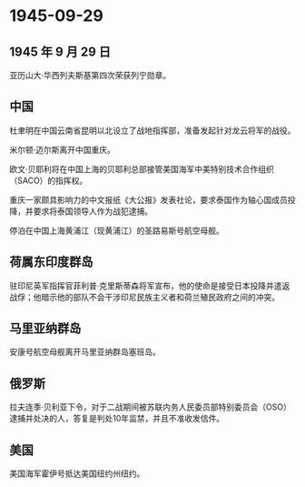 # 1945-09-29

## 1945 年 9 月 29 日

亚历山大·华西列夫斯基第四次荣获列宁勋章。

## 中国

杜聿明在中国云南省昆明以北设立了战地指挥部，准备发起针对龙云将军的战役。

米尔顿·迈尔斯离开中国重庆。

欧文·贝耶利将在中国上海的贝耶利总部接管美国海军中美特别技术合作组织（SACO）的指挥权。

重庆一家颇具影响力的中文报纸《大公报》发表社论，要求泰国作为轴心国成员投降，并要求将泰国领导人作为战犯逮捕。

停泊在中国上海黄浦江（现黄浦江）的圣路易斯号航空母舰。

## 荷属东印度群岛

驻印尼英军指挥官菲利普·克里斯蒂森将军宣布，他的使命是接受日本投降并遣返战俘；他暗示他的部队不会干涉印尼民族主义者和荷兰殖民政府之间的冲突。

## 马里亚纳群岛

安康号航空母舰离开马里亚纳群岛塞班岛。

## 俄罗斯

拉夫连季·贝利亚下令，对于二战期间被苏联内务人民委员部特别委员会（OSO）逮捕并处决的人，答复是判处10年监禁，并且不准收发信件。

## 美国

美国海军霍伊号抵达美国纽约州纽约。

